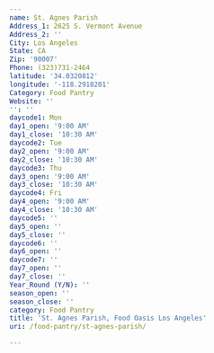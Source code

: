 ```yaml
---
name: St. Agnes Parish
Address_1: 2625 S. Vermont Avenue
Address_2: ''
City: Los Angeles
State: CA
Zip: '90007'
Phone: (323)731-2464
latitude: '34.0320812'
longitude: '-118.2918201'
Category: Food Pantry
Website: ''
'': ''
daycode1: Mon
day1_open: '9:00 AM'
day1_close: '10:30 AM'
daycode2: Tue
day2_open: '9:00 AM'
day2_close: '10:30 AM'
daycode3: Thu
day3_open: '9:00 AM'
day3_close: '10:30 AM'
daycode4: Fri
day4_open: '9:00 AM'
day4_close: '10:30 AM'
daycode5: ''
day5_open: ''
day5_close: ''
daycode6: ''
day6_open: ''
daycode7: ''
day7_open: ''
day7_close: ''
Year_Round (Y/N): ''
season_open: ''
season_close: ''
category: Food Pantry
title: 'St. Agnes Parish, Food Oasis Los Angeles'
uri: /food-pantry/st-agnes-parish/

---
```

